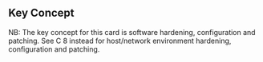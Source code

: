 ## Key Concept

NB: The key concept for this card is software hardening, configuration and patching. See C 8 instead for host/network environment hardening, configuration and patching.
